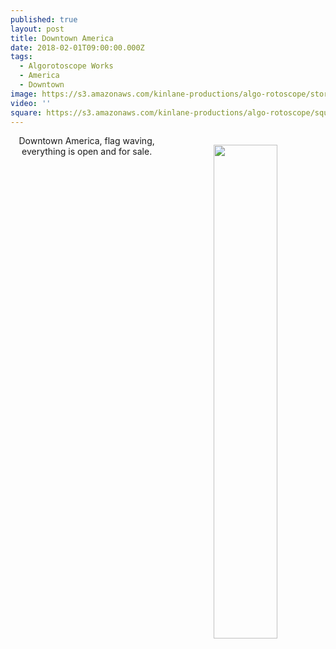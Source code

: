 ```yaml
---
published: true
layout: post
title: Downtown America
date: 2018-02-01T09:00:00.000Z
tags:
  - Algorotoscope Works
  - America
  - Downtown
image: https://s3.amazonaws.com/kinlane-productions/algo-rotoscope/stories/fredericksburg-downtown-flag.jpg
video: ''
square: https://s3.amazonaws.com/kinlane-productions/algo-rotoscope/square/fredericksburg-downtown-flag-square.jpg
---
```

<p align="center"><img src="{{ page.image }}" width="45%" align="right" style="padding: 15px;" /></p>
<center>Downtown America, flag waving, everything is open and for sale.</center>
